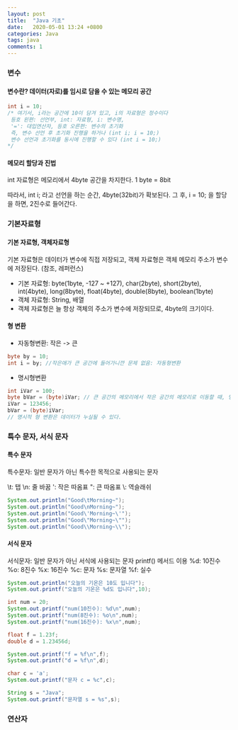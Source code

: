 ```yaml
---
layout: post
title:  "Java 기초"
date:   2020-05-01 13:24 +0800
categories: Java
tags: java
comments: 1
---
```


### 변수

#### 변수란? 데이터(자로)를 임시로 담을 수 있는 메모리 공간

```java
int i = 10;
/* 여기서, i라는 공간에 10이 담겨 있고, i의 자료형은 정수이다
 등호 왼편: 선언부, int: 자료형, i: 변수명,
 '=': 대입연산자, 등호 오른편: 변수의 초기화
 즉, 변수 선언 후 초기화 진행을 하거나 (int i; i = 10;)
 변수 선언과 초기화를 동시에 진행할 수 있다 (int i = 10;)
*/
```

#### 메모리 할당과 진법

int 자료형은 메모리에서 4byte 공간을 차지한다.
1 byte = 8bit

따라서, int i; 라고 선언을 하는 순간, 4byte(32bit)가 확보된다.
그 후, i = 10; 을 할당을 하면, 2진수로 들어간다.

### 기본자료형

#### 기본 자료형, 객체자료형

기본 자료형은 데이터가 변수에 직접 저장되고,
객체 자료형은 객체 메모리 주소가 변수에 저장된다. (참조, 레퍼런스)

- 기본 자료형: byte(1byte, -127 ~ +127), char(2byte), short(2byte), int(4byte), long(8byte), float(4byte), double(8byte), boolean(1byte)
- 객체 자료형: String, 배열
- 객체 자료형은 늘 항상 객체의 주소가 변수에 저장되므로, 4byte의 크기이다. 

#### 형 변환

- 자동형변환: 작은 -> 큰

```java
byte by = 10;
int i = by; //작은애가 큰 공간에 들어가니깐 문제 없음: 자동형변환
```

- 명시형변환

```java
int iVar = 100;
byte bVar = (byte)iVar; // 큰 공간의 메모리에서 작은 공간의 메모리로 이동할 때, 명시해줘야함
iVar = 123456;
bVar = (byte)iVar;
// 명시적 형 변환은 데이터가 누실될 수 있다.
```

### 특수 문자, 서식 문자

#### 특수 문자

특수문자: 일반 문자가 아닌 특수한 목적으로 사용되는 문자

\t: 탭
\n: 줄 바꿈
\': 작은 따옴표
\": 큰 따옴표
\\: 역슬래쉬

```java
System.out.println("Good\tMorning~");
System.out.println("Good\nMorning~");
System.out.println("Good\'Morning~\'");
System.out.println("Good\"Morning~\"");
System.out.println("Good\\Morning~\\");
```

#### 서식 문자

서식문자: 일반 문자가 아닌 서식에 사용되는 문자
printf() 메서드 이용
%d: 10진수
%o: 8진수
%x: 16진수
%c: 문자
%s: 문자열
%f: 실수

```java
System.out.println("오늘의 기온은 10도 입니다");
System.out.printf("오늘의 기온은 %d도 입니다",10);

int num = 20;
System.out.printf("num(10진수): %d\n",num);
System.out.printf("num(8진수): %o\n",num);
System.out.printf("num(16진수): %x\n",num);

float f = 1.23f;
double d = 1.23456d;

System.out.printf("f = %f\n",f);
System.out.printf("d = %f\n",d);

char c = 'a';
System.out.printf("문자 c = %c",c);

String s = "Java";
System.out.printf("문자열 s = %s",s);
```

### 연산자
